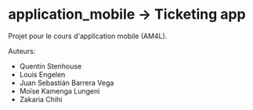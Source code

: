 # application_mobile -> Ticketing app  
Projet pour le cours d'application mobile (AM4L).

Auteurs:  
  - Quentin Stenhouse  
  - Louis Engelen  
  - Juan Sebastián Barrera Vega  
  - Moïse Kamenga Lungeni  
  - Zakaria Chihi
  
